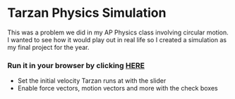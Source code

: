 # Tarzan Physics Simulation
This was a problem we did in my AP Physics class involving circular motion. I wanted to see how it would play out in real life so I created a simulation as my final project for the year.

### Run it in your browser by clicking [HERE](http://htmlpreview.github.io/?https://github.com/brayden-gg/Tarzan-Physics-Simulation/blob/master/index.html)
- Set the initial velocity Tarzan runs at with the slider
- Enable force vectors, motion vectors and more with the check boxes